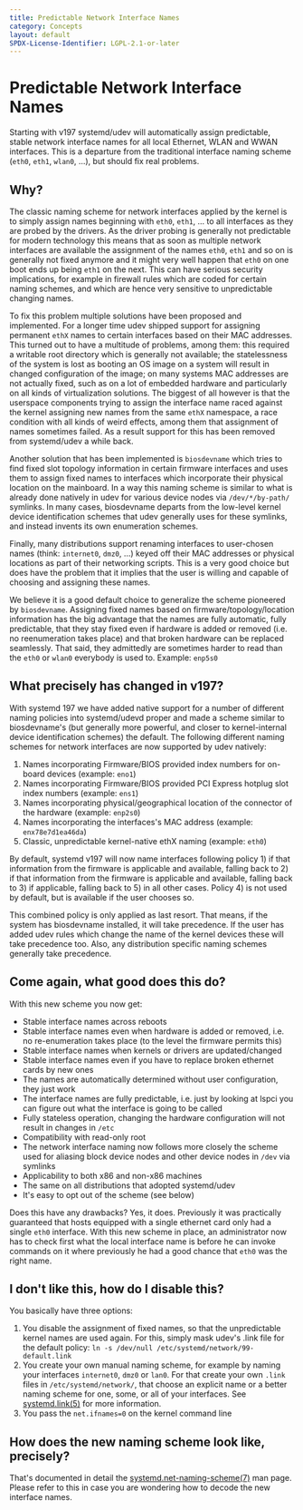 ```yaml
---
title: Predictable Network Interface Names
category: Concepts
layout: default
SPDX-License-Identifier: LGPL-2.1-or-later
---
```


# Predictable Network Interface Names

Starting with v197 systemd/udev will automatically assign predictable, stable network interface names for all local Ethernet, WLAN and WWAN interfaces. This is a departure from the traditional interface naming scheme (`eth0`, `eth1`, `wlan0`, ...), but should fix real problems.

## Why?

The classic naming scheme for network interfaces applied by the kernel is to simply assign names beginning with `eth0`, `eth1`, ... to all interfaces as they are probed by the drivers. As the driver probing is generally not predictable for modern technology this means that as soon as multiple network interfaces are available the assignment of the names `eth0`, `eth1` and so on is generally not fixed anymore and it might very well happen that `eth0` on one boot ends up being `eth1` on the next. This can have serious security implications, for example in firewall rules which are coded for certain naming schemes, and which are hence very sensitive to unpredictable changing names.

To fix this problem multiple solutions have been proposed and implemented. For a longer time udev shipped support for assigning permanent `ethX` names to certain interfaces based on their MAC addresses. This turned out to have a multitude of problems, among them: this required a writable root directory which is generally not available; the statelessness of the system is lost as booting an OS image on a system will result in changed configuration of the image; on many systems MAC addresses are not actually fixed, such as on a lot of embedded hardware and particularly on all kinds of virtualization solutions.  The biggest of all however is that the userspace components trying to assign the interface name raced against the kernel assigning new names from the same `ethX` namespace, a race condition with all kinds of weird effects, among them that assignment of names sometimes failed. As a result support for this has been removed from systemd/udev a while back.

Another solution that has been implemented is `biosdevname` which tries to find fixed slot topology information in certain firmware interfaces and uses them to assign fixed names to interfaces which incorporate their physical location on the mainboard. In a way this naming scheme is similar to what is already done natively in udev for various device nodes via `/dev/*/by-path/` symlinks. In many cases, biosdevname departs from the low-level kernel device identification schemes that udev generally uses for these symlinks, and instead invents its own enumeration schemes.

Finally, many distributions support renaming interfaces to user-chosen names (think: `internet0`, `dmz0`, ...) keyed off their MAC addresses or physical locations as part of their networking scripts. This is a very good choice but does have the problem that it implies that the user is willing and capable of choosing and assigning these names.

We believe it is a good default choice to generalize the scheme pioneered by `biosdevname`. Assigning fixed names based on firmware/topology/location information has the big advantage that the names are fully automatic, fully predictable, that they stay fixed even if hardware is added or removed (i.e. no reenumeration takes place) and that broken hardware can be replaced seamlessly. That said, they admittedly are sometimes harder to read than the `eth0` or `wlan0` everybody is used to. Example: `enp5s0`


## What precisely has changed in v197?

With systemd 197 we have added native support for a number of different naming policies into systemd/udevd proper and made a scheme similar to biosdevname's (but generally more powerful, and closer to kernel-internal device identification schemes) the default. The following different naming schemes for network interfaces are now supported by udev natively:

1. Names incorporating Firmware/BIOS provided index numbers for on-board devices (example: `eno1`)
1. Names incorporating Firmware/BIOS provided PCI Express hotplug slot index numbers (example: `ens1`)
1. Names incorporating physical/geographical location of the connector of the hardware (example: `enp2s0`)
1. Names incorporating the interfaces's MAC address (example: `enx78e7d1ea46da`)
1. Classic, unpredictable kernel-native ethX naming (example: `eth0`)

By default, systemd v197 will now name interfaces following policy 1) if that information from the firmware is applicable and available, falling back to 2) if that information from the firmware is applicable and available, falling back to 3) if applicable, falling back to 5) in all other cases. Policy 4) is not used by default, but is available if the user chooses so.

This combined policy is only applied as last resort. That means, if the system has biosdevname installed, it will take precedence. If the user has added udev rules which change the name of the kernel devices these will take precedence too. Also, any distribution specific naming schemes generally take precedence.


## Come again, what good does this do?

With this new scheme you now get:

* Stable interface names across reboots
* Stable interface names even when hardware is added or removed, i.e. no re-enumeration takes place (to the level the firmware permits this)
* Stable interface names when kernels or drivers are updated/changed
* Stable interface names even if you have to replace broken ethernet cards by new ones
* The names are automatically determined without user configuration, they just work
* The interface names are fully predictable, i.e. just by looking at lspci you can figure out what the interface is going to be called
* Fully stateless operation, changing the hardware configuration will not result in changes in `/etc`
* Compatibility with read-only root
* The network interface naming now follows more closely the scheme used for aliasing block device nodes and other device nodes in `/dev` via symlinks
* Applicability to both x86 and non-x86 machines
* The same on all distributions that adopted systemd/udev
* It's easy to opt out of the scheme (see below)

Does this have any drawbacks? Yes, it does. Previously it was practically guaranteed that hosts equipped with a single ethernet card only had a single `eth0` interface. With this new scheme in place, an administrator now has to check first what the local interface name is before he can invoke commands on it where previously he had a good chance that `eth0` was the right name.


## I don't like this, how do I disable this?

You basically have three options:

1. You disable the assignment of fixed names, so that the unpredictable kernel names are used again. For this, simply mask udev's .link file for the default policy: `ln -s /dev/null /etc/systemd/network/99-default.link`
1. You create your own manual naming scheme, for example by naming your interfaces `internet0`, `dmz0` or `lan0`. For that create your own `.link` files in `/etc/systemd/network/`, that choose an explicit name or a better naming scheme for one, some, or all of your interfaces. See [systemd.link(5)](http://www.freedesktop.org/software/systemd/man/systemd.link.html) for more information.
1. You pass the `net.ifnames=0` on the kernel command line

## How does the new naming scheme look like, precisely?

That's documented in detail the [systemd.net-naming-scheme(7)](https://www.freedesktop.org/software/systemd/man/systemd.net-naming-scheme.html) man page. Please refer to this in case you are wondering how to decode the new interface names.
